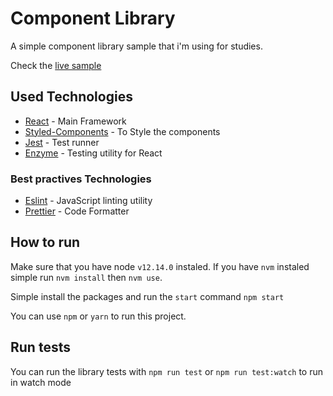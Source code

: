 # Component Library

A simple component library sample that i'm using for studies.

Check the [live sample](https://viegas.github.io/component-library)

## Used Technologies

- [React](https://facebook.github.io/react/) - Main Framework
- [Styled-Components](https://styled-components.com/) - To Style the components
- [Jest](https://jestjs.io/) - Test runner
- [Enzyme](https://enzymejs.github.io/enzyme/) - Testing utility for React

### Best practives Technologies

- [Eslint](https://eslint.org/) - JavaScript linting utility
- [Prettier](https://prettier.io/) - Code Formatter

## How to run

Make sure that you have node `v12.14.0` instaled. If you have `nvm` instaled simple run `nvm install` then `nvm use`.

Simple install the packages and run the `start` command `npm start` 

You can use `npm` or `yarn` to run this project.

## Run tests

You can run the library tests with `npm run test` or `npm run test:watch` to run in watch mode

<!-- [Coverage report](https://viegas.github.io/component-library/coverage/lcov-report/) -->
